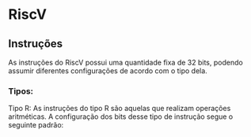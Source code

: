 # RiscV

## Instruções
As instruções do RiscV possui uma quantidade fixa de 32 bits, podendo assumir diferentes configurações de acordo com o tipo dela.
### Tipos:
Tipo R:
As instruções do tipo R são aquelas que realizam operações aritméticas. A configuração dos bits desse tipo de instrução segue o seguinte padrão:
